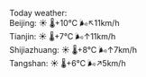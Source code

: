 Today weather:  
Beijing: ☀️   🌡️+10°C 🌬️↖11km/h  
Tianjin: ☀️   🌡️+7°C 🌬️↑11km/h  
Shijiazhuang: ☀️   🌡️+8°C 🌬️↑7km/h  
Tangshan: ☀️   🌡️+6°C 🌬️↗5km/h  
